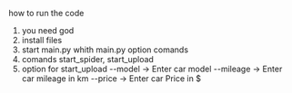 how to run the code
1. you need god
2. install files 
3. start main.py whith main.py option comands
4. comands start_spider, start_upload
5. option for start_upload 
--model -> Enter car model
--mileage -> Enter car mileage in km
--price -> Enter car Price in $
